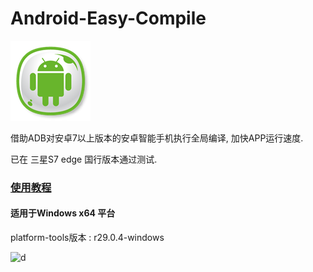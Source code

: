 # Android-Easy-Compile
![PNG_ICON](/PNG_ICON.png)

借助ADB对安卓7以上版本的安卓智能手机执行全局编译, 加快APP运行速度.

已在 三星S7 edge 国行版本通过测试.

### [使用教程](https://meta.appinn.net/t/android-easy-compile/14614)

#### 适用于Windows x64 平台

platform-tools版本 : r29.0.4-windows

![d](https://gitee.com/aaronfeng0711/Waifu2x-Extension-GUI/raw/master/donate_new.jpg)
